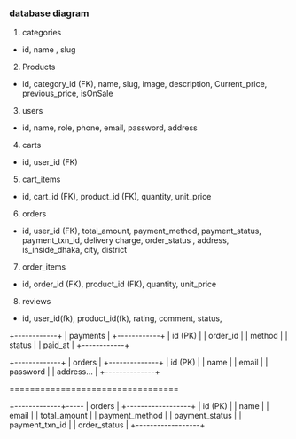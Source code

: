 ### database diagram 

1. categories
- id, name , slug

2. Products
- id, category_id (FK), name, slug, image, description, Current_price,  previous_price, isOnSale 

3. users
- id, name, role, phone, email, password, address

4. carts
- id, user_id (FK)

5. cart_items
- id, cart_id (FK), product_id (FK), quantity, unit_price

6. orders
- id, user_id (FK), total_amount, payment_method, payment_status, payment_txn_id, delivery charge, order_status , address, is_inside_dhaka, city, district

7. order_items
- id, order_id (FK), product_id (FK), quantity, unit_price 


8. reviews 
- id, user_id(fk), product_id(fk), rating, comment, status, 




+------------+
|  payments  |
+------------+
| id (PK)    |
| order_id   |
| method     |
| status     |
| paid_at    |
+------------+


+-------------+ 
|   orders    |
+--------------+
| id (PK)      |
| name         |
| email        |
| password     |
| address...   |
+--------------+


=================================

+-------------+----- 
|   orders         |
+------------------+
| id (PK)          |
| name             |
| email            |
| total_amount     |
| payment_method   |
| payment_status   |
| payment_txn_id   |
| order_status     |
+------------------+


